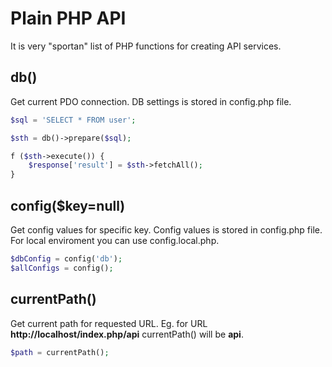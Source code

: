 # Plain PHP API

It is very "sportan" list of PHP functions for creating API services.

## db()

Get current PDO connection. DB settings is stored in config.php file.

````php
$sql = 'SELECT * FROM user';

$sth = db()->prepare($sql);

f ($sth->execute()) {
	$response['result'] = $sth->fetchAll();
}
````

## config($key=null)

Get config values for specific key. Config values is stored in config.php file. For local enviroment you can use config.local.php.

````php
$dbConfig = config('db');
$allConfigs = config();
````

## currentPath()

Get current path for requested URL. Eg. for URL **http://localhost/index.php/api** currentPath() will be **api**.

````php
$path = currentPath();
````
